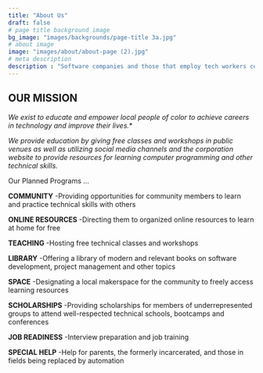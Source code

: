 ```yaml
---
title: "About Us"
draft: false
# page title background image
bg_image: "images/backgrounds/page-title 3a.jpg"
# about image
image: "images/about/about-page (2).jpg"
# meta description
description : "Software companies and those that employ tech workers continue to struggle with poor diversity numbers, going so far as to claim the talent isn’t there. We aim to help talented people of color access the knowledge, resources and networks they need to build their careers."
---
```


## OUR MISSION

*We exist to educate and empower local people of color to achieve careers in technology and improve their lives.**

*We provide education by giving free classes and workshops in public venues as well as utilizing social media channels and the corporation website to provide resources for learning computer programming and other technical skills.*

Our Planned Programs ...

**COMMUNITY**
-Providing opportunities for community members to learn and practice technical skills with others

**ONLINE RESOURCES**
-Directing them to organized online resources to learn at home for free

**TEACHING**
-Hosting free technical classes and workshops

**LIBRARY**
-Offering a library of modern and relevant books on software development, project management and other topics

**SPACE**
-Designating a local makerspace for the community to freely access learning resources

**SCHOLARSHIPS**
-Providing scholarships for members of underrepresented groups to attend well-respected technical schools, bootcamps and conferences

**JOB READINESS**
-Interview preparation and job training

**SPECIAL HELP**
-Help for parents, the formerly incarcerated, and those in fields being replaced by automation
